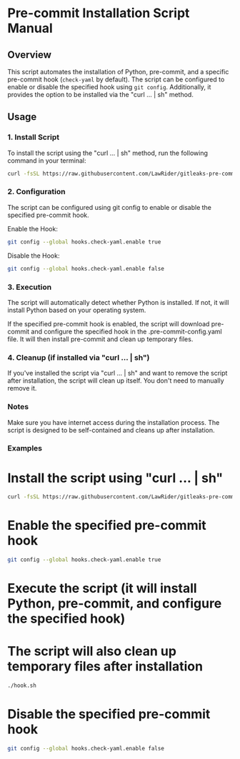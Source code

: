 # Pre-commit Installation Script Manual

## Overview

This script automates the installation of Python, pre-commit, and a specific pre-commit hook (`check-yaml` by default). The script can be configured to enable or disable the specified hook using `git config`. Additionally, it provides the option to be installed via the "curl ... | sh" method.

## Usage

### 1. Install Script

To install the script using the "curl ... | sh" method, run the following command in your terminal:

```bash
curl -fsSL https://raw.githubusercontent.com/LawRider/gitleaks-pre-commit-hook/hook.sh | sh
```
### 2. Configuration
The script can be configured using git config to enable or disable the specified pre-commit hook.

Enable the Hook:
```bash
git config --global hooks.check-yaml.enable true
```
Disable the Hook:
```bash
git config --global hooks.check-yaml.enable false
```
### 3. Execution
The script will automatically detect whether Python is installed. If not, it will install Python based on your operating system.

If the specified pre-commit hook is enabled, the script will download pre-commit and configure the specified hook in the .pre-commit-config.yaml file. It will then install pre-commit and clean up temporary files.

### 4. Cleanup (if installed via "curl ... | sh")
If you've installed the script via "curl ... | sh" and want to remove the script after installation, the script will clean up itself. You don't need to manually remove it.

### Notes
Make sure you have internet access during the installation process.
The script is designed to be self-contained and cleans up after installation.

### Examples
# Install the script using "curl ... | sh"
```bash
curl -fsSL https://raw.githubusercontent.com/LawRider/gitleaks-pre-commit-hook/hook.sh | sh
```

# Enable the specified pre-commit hook
```bash
git config --global hooks.check-yaml.enable true
```

# Execute the script (it will install Python, pre-commit, and configure the specified hook)
# The script will also clean up temporary files after installation
```bash
./hook.sh
```

# Disable the specified pre-commit hook
```bash
git config --global hooks.check-yaml.enable false
```
